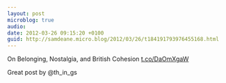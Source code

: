 ```yaml
---
layout: post
microblog: true
audio: 
date: 2012-03-26 09:15:20 +0100
guid: http://samdeane.micro.blog/2012/03/26/t184191793976455168.html
---
```

On Belonging, Nostalgia, and British Cohesion 
[t.co/DaOmXgaW](http://t.co/DaOmXgaW)

Great post by @th_in_gs
